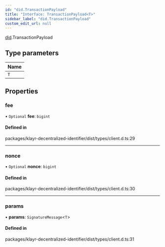 ```yaml
---
id: "did.TransactionPayload"
title: "Interface: TransactionPayload<T>"
sidebar_label: "did.TransactionPayload"
custom_edit_url: null
---
```


[did](../namespaces/did.md).TransactionPayload

## Type parameters

| Name |
| :------ |
| `T` |

## Properties

### fee

• `Optional` **fee**: `bigint`

#### Defined in

packages/klayr-decentralized-identifier/dist/types/client.d.ts:29

___

### nonce

• `Optional` **nonce**: `bigint`

#### Defined in

packages/klayr-decentralized-identifier/dist/types/client.d.ts:30

___

### params

• **params**: `SignatureMessage`<`T`\>

#### Defined in

packages/klayr-decentralized-identifier/dist/types/client.d.ts:31
